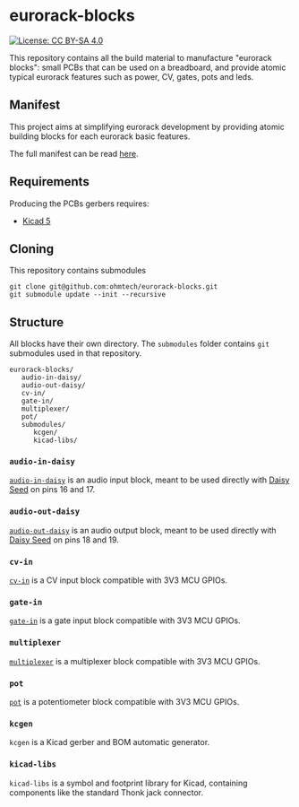 # eurorack-blocks

[![License: CC BY-SA 4.0](https://licensebuttons.net/l/by-sa/4.0/80x15.png)](https://creativecommons.org/licenses/by-sa/4.0/)

This repository contains all the build material to manufacture "eurorack blocks": small PCBs
that can be used on a breadboard, and provide atomic typical eurorack features such
as power, CV, gates, pots and leds.


## Manifest

This project aims at simplifying eurorack development by providing atomic building blocks
for each eurorack basic features.

The full manifest can be read [here](manifest.md).


## Requirements

Producing the PCBs gerbers requires:

- [Kicad 5](http://kicad-pcb.org/download/)


## Cloning

This repository contains submodules

    git clone git@github.com:ohmtech/eurorack-blocks.git
    git submodule update --init --recursive


## Structure

All blocks have their own directory. The `submodules` folder contains `git` submodules
used in that repository.

```
eurorack-blocks/
   audio-in-daisy/
   audio-out-daisy/
   cv-in/
   gate-in/
   multiplexer/
   pot/
   submodules/
      kcgen/
      kicad-libs/
```

### `audio-in-daisy`

[`audio-in-daisy`](./audio-in-daisy/) is an audio input block, meant to be used directly with [Daisy Seed](https://www.electro-smith.com/daisy/daisy) on pins 16 and 17.

### `audio-out-daisy`

[`audio-out-daisy`](./audio-out-daisy/) is an audio output block, meant to be used directly with [Daisy Seed](https://www.electro-smith.com/daisy/daisy) on pins 18 and 19.

### `cv-in`

[`cv-in`](./cv-in/) is a CV input block compatible with 3V3 MCU GPIOs.

### `gate-in`

[`gate-in`](./gate-in/) is a gate input block compatible with 3V3 MCU GPIOs.

### `multiplexer`

[`multiplexer`](./multiplexer/) is a multiplexer block compatible with 3V3 MCU GPIOs.

### `pot`

[`pot`](./pot/) is a potentiometer block compatible with 3V3 MCU GPIOs.

### `kcgen`

`kcgen` is a Kicad gerber and BOM automatic generator.

### `kicad-libs`

`kicad-libs` is a symbol and footprint library for Kicad, containing components like
the standard Thonk jack connector.

